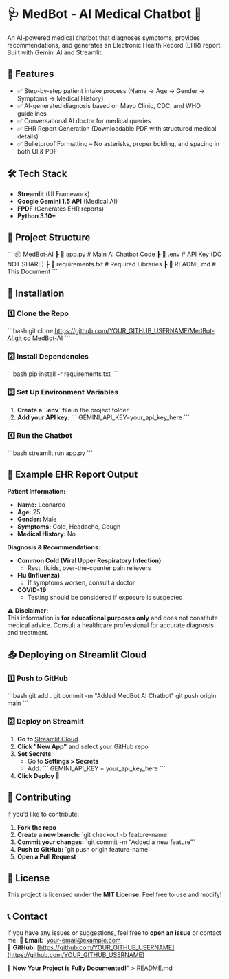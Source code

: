 # 🩺 MedBot - AI Medical Chatbot 🤖
An AI-powered medical chatbot that diagnoses symptoms, provides recommendations, and generates an Electronic Health Record (EHR) report. Built with Gemini AI and Streamlit.

## 🚀 Features
- ✅ Step-by-step patient intake process (Name → Age → Gender → Symptoms → Medical History)
- ✅ AI-generated diagnosis based on Mayo Clinic, CDC, and WHO guidelines
- ✅ Conversational AI doctor for medical queries
- ✅ EHR Report Generation (Downloadable PDF with structured medical details)
- ✅ Bulletproof Formatting – No asterisks, proper bolding, and spacing in both UI & PDF

## 🛠️ Tech Stack
- **Streamlit** (UI Framework)
- **Google Gemini 1.5 API** (Medical AI)
- **FPDF** (Generates EHR reports)
- **Python 3.10+**

## 📂 Project Structure
\`\`\`
📦 MedBot-AI
 ┣ 📜 app.py                # Main AI Chatbot Code
 ┣ 📜 .env                   # API Key (DO NOT SHARE)
 ┣ 📜 requirements.txt       # Required Libraries
 ┣ 📜 README.md              # This Document
\`\`\`

## 📌 Installation
### 1️⃣ Clone the Repo
\`\`\`bash
git clone https://github.com/YOUR_GITHUB_USERNAME/MedBot-AI.git
cd MedBot-AI
\`\`\`

### 2️⃣ Install Dependencies
\`\`\`bash
pip install -r requirements.txt
\`\`\`

### 3️⃣ Set Up Environment Variables
1. **Create a \`.env\` file** in the project folder.
2. **Add your API key**:
   \`\`\`
   GEMINI_API_KEY=your_api_key_here
   \`\`\`

### 4️⃣ Run the Chatbot
\`\`\`bash
streamlit run app.py
\`\`\`

## 📄 Example EHR Report Output
**Patient Information:**  
- **Name:** Leonardo  
- **Age:** 25  
- **Gender:** Male  
- **Symptoms:** Cold, Headache, Cough  
- **Medical History:** No  

**Diagnosis & Recommendations:**  
- **Common Cold (Viral Upper Respiratory Infection)**
  - Rest, fluids, over-the-counter pain relievers
- **Flu (Influenza)**
  - If symptoms worsen, consult a doctor
- **COVID-19**
  - Testing should be considered if exposure is suspected

⚠️ **Disclaimer:**  
This information is **for educational purposes only** and does not constitute medical advice. Consult a healthcare professional for accurate diagnosis and treatment.

## 📤 Deploying on Streamlit Cloud
### 1️⃣ Push to GitHub
\`\`\`bash
git add .
git commit -m \"Added MedBot AI Chatbot\"
git push origin main
\`\`\`

### 2️⃣ Deploy on Streamlit
1. **Go to** [Streamlit Cloud](https://share.streamlit.io/)
2. **Click \"New App\"** and select your GitHub repo
3. **Set Secrets**:
   - Go to **Settings > Secrets**
   - Add:
     \`\`\`
     GEMINI_API_KEY = your_api_key_here
     \`\`\`
4. **Click Deploy 🚀**

## 🙌 Contributing
If you’d like to contribute:
1. **Fork the repo**
2. **Create a new branch:** \`git checkout -b feature-name\`
3. **Commit your changes:** \`git commit -m \"Added a new feature\"\`
4. **Push to GitHub:** \`git push origin feature-name\`
5. **Open a Pull Request**

## 📜 License
This project is licensed under the **MIT License**. Feel free to use and modify!

## 📞 Contact
If you have any issues or suggestions, feel free to **open an issue** or contact me:
📧 **Email:** \`your-email@example.com\`  
🔗 **GitHub:** [https://github.com/YOUR_GITHUB_USERNAME](https://github.com/YOUR_GITHUB_USERNAME)

🚀 **Now Your Project is Fully Documented!**" > README.md
